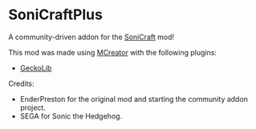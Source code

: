 # SoniCraftPlus
 A community-driven addon for the [SoniCraft](https://modrinth.com/mod/sonicraft) mod!

This mod was made using [MCreator](https://mcreator.net/) with the following plugins:

- [GeckoLib](https://mcreator.net/plugin/91484/nerdys-geckolib-plugin-forge-1182-1192)

Credits:
- EnderPreston for the original mod and starting the community addon project.
- SEGA for Sonic the Hedgehog.